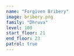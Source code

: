 ```yaml
---
name: "Forgiven Bribery"
image: bribery.png
family: "Dhruva"
level: 100
start_floor: 21
end_floor: 23
patrol: true
---
```

